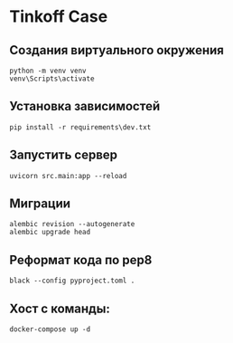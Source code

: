 # Tinkoff Case
## Создания виртуального окружения
```shell
python -m venv venv
venv\Scripts\activate
```
## Установка зависимостей
```shell
pip install -r requirements\dev.txt
```
## Запустить сервер
```shell
uvicorn src.main:app --reload
```
## Миграции
```shell
alembic revision --autogenerate
alembic upgrade head
```
## Реформат кода по pep8
```shell
black --config pyproject.toml . 
```
## Хост с команды:
```shell
docker-compose up -d
```